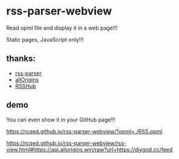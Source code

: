 # rss-parser-webview

Read opml file and display it in a web page!!!

Static pages, JavaScript only!!!

## thanks:

- [rss-parser](https://github.com/rbren/rss-parser)
- [allOrigins](https://github.com/gnuns/allOrigins)
- [RSSHub](https://github.com/DIYgod/RSSHub)

## demo

You can even show it in your GitHub page!!!

https://rcqed.github.io/rss-parser-webview/?opml=./RSS.opml

https://rcqed.github.io/rss-parser-webview/rss-view.html#https://api.allorigins.win/raw?url=https://diygod.cc/feed
